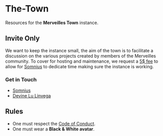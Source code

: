 # The-Town

Resources for the **Merveilles Town** instance.

## Invite Only

We want to keep the instance small, the aim of the town is to facilitate a discussion on the various projects created by members of the Merveilles community. To cover for hosting and maintenance, we request a [5$ fee](https://ko-fi/somnius) to allow for [Somnius](https://merveilles.town/@somnius) to dedicate time making sure the instance is working. 

### Get in Touch

- [Somnius](https://merveilles.town/@somnius)
- [Devine Lu Linvega](https://merveilles.town/@neauoire)

## Rules

- One must respect the [Code of Conduct](https://github.com/merveilles/Resources/blob/master/CONDUCT.md).
- One must wear a **Black & White avatar**.
